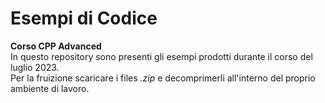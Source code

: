 # Esempi di Codice
__Corso CPP Advanced__<br>
In questo repository sono presenti gli esempi prodotti durante il corso del luglio 2023.<br>
Per la fruizione scaricare i files _.zip_ e decomprimerli all'interno del proprio ambiente di lavoro.
